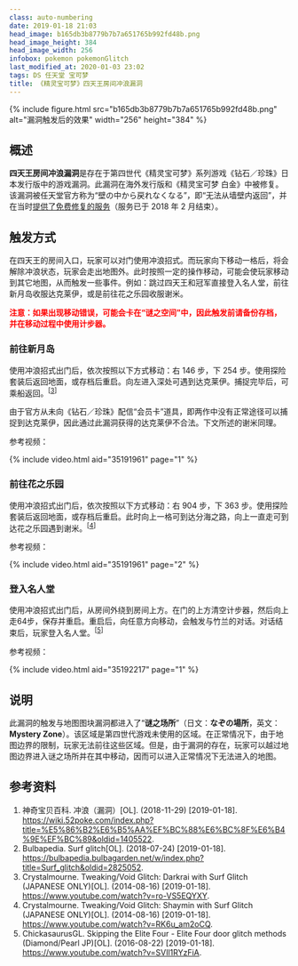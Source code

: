 ```yaml
---
class: auto-numbering
date: 2019-01-18 21:03
head_image: b165db3b8779b7b7a651765b992fd48b.png
head_image_height: 384
head_image_width: 256
infobox: pokemon pokemonGlitch
last_modified_at: 2020-01-03 23:02
tags: DS 任天堂 宝可梦
title: 《精灵宝可梦》四天王房间冲浪漏洞
---
```

{% include figure.html src="b165db3b8779b7b7a651765b992fd48b.png" alt="漏洞触发后的效果" width="256" height="384" %}

## 概述
**四天王房间冲浪漏洞**是存在于第四世代《精灵宝可梦》系列游戏《钻石／珍珠》日本发行版中的游戏漏洞。此漏洞在海外发行版和《精灵宝可梦 白金》中被修复。该漏洞被任天堂官方称为“<span lang="ja">壁の中から戻れなくなる</span>”，即“无法从墙壁内返回”，并在当时[提供了免费修复的服务](https://www.nintendo.co.jp/ds/adaj/info/index.html)（服务已于 2018 年 2 月结束）。

## 触发方式
在四天王的房间入口，玩家可以对门使用冲浪招式。而玩家向下移动一格后，将会解除冲浪状态，玩家会走出地图外。此时按照一定的操作移动，可能会使玩家移动到其它地图，从而触发一些事件。例如：跳过四天王和冠军直接登入名人堂，前往新月岛收服达克莱伊，或是前往花之乐园收服谢米。

<p style="color: #F00; font-weight: bold;">注意：如果出现移动错误，可能会卡在“谜之空间”中，因此触发前请备份存档，并在移动过程中使用计步器。</p>

### 前往新月岛
使用冲浪招式出门后，依次按照以下方式移动：右 146 步，下 254 步。使用探险套装后返回地面，或存档后重启。向左进入深处可遇到达克莱伊。捕捉完毕后，可乘船返回。<sup>[[3](#ref-3)]</sup>

由于官方从未向《钻石／珍珠》配信“会员卡”道具，即两作中没有正常途径可以捕捉到达克莱伊，因此通过此漏洞获得的达克莱伊不合法。下文所述的谢米同理。

参考视频：

{% include video.html aid="35191961" page="1" %}

### 前往花之乐园
使用冲浪招式出门后，依次按照以下方式移动：右 904 步，下 363 步。使用探险套装后返回地面，或存档后重启。此时向上一格可到达分海之路，向上一直走可到达花之乐园遇到谢米。<sup>[[4](#ref-4)]</sup>

参考视频：

{% include video.html aid="35191961" page="2" %}

### 登入名人堂
使用冲浪招式出门后，从房间外绕到房间上方。在门的上方清空计步器，然后向上走64步，保存并重启。重启后，向任意方向移动，会触发与竹兰的对话。对话结束后，玩家登入名人堂。<sup>[[5](#ref-5)]</sup>

参考视频：

{% include video.html aid="35192217" page="1" %}

## 说明
此漏洞的触发与地图图块漏洞都进入了“**谜之场所**”（日文：**<span lang="ja">なぞの場所</span>**，英文：**<span lang="en">Mystery Zone</span>**）。该区域是第四世代游戏未使用的区域。在正常情况下，由于地图边界的限制，玩家无法前往这些区域。但是，由于漏洞的存在，玩家可以越过地图边界进入谜之场所并在其中移动，因而可以进入正常情况下无法进入的地图。

## 参考资料
1. <span id="ref-1"></span>神奇宝贝百科. 冲浪（漏洞）[OL]. (2018-11-29) [2019-01-18]. <https://wiki.52poke.com/index.php?title=%E5%86%B2%E6%B5%AA%EF%BC%88%E6%BC%8F%E6%B4%9E%EF%BC%89&oldid=1405522>.
2. <span id="ref-2"></span>Bulbapedia. Surf glitch[OL]. (2018-07-24) [2019-01-18]. <https://bulbapedia.bulbagarden.net/w/index.php?title=Surf_glitch&oldid=2825052>.
3. <span id="ref-3"></span>Crystalmourne. Tweaking/Void Glitch: Darkrai with Surf Glitch (JAPANESE ONLY)[OL]. (2014-08-16) [2019-01-18]. <https://www.youtube.com/watch?v=ro-VS5EQYXY>.
4. <span id="ref-4"></span>Crystalmourne. Tweaking/Void Glitch: Shaymin with Surf Glitch (JAPANESE ONLY)[OL]. (2014-08-16) [2019-01-18]. <https://www.youtube.com/watch?v=RK6u_am2oCQ>.
5. <span id="ref-5"></span>ChickasaurusGL. Skipping the Elite Four - Elite Four door glitch methods (Diamond/Pearl JP)[OL]. (2016-08-22) [2019-01-18]. <https://www.youtube.com/watch?v=SVIl1RYzFiA>.